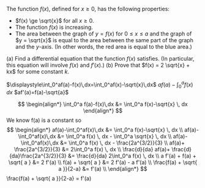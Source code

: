 The function $f(x),$ defined for $x \ge 0,$ has the following properties: 
- $f(x) \ge \sqrt{x}$ for all $x \ge 0.$ 
- The function $f(x)$ is increasing. 
- The area between the graph of $y = f(x)$ for $0 \le x \le a$ and the graph of $y = \sqrt{x}$ is equal to the area between the same part of the graph and the $y$-axis. (In other words, the red area is equal to the blue area.)  

(a) Find a differential equation that the function $f(x)$ satisfies. (In particular, this equation will involve $f(x)$ and $f'(x).$)
(b) Prove that $f(x) = 2 \sqrt{x} + kx$ for some constant $k.$


$\displaystyle\int_0^af(a)-f(x)\,dx=\int_0^af(x)-\sqrt{x}\,dx$
$af(a)-\int_0^af(x)\,dx$
$af'(a)=f(a)-\sqrt{a}$

$$
\begin{align*}
\int_0^a f(a)-f(x)\,dx &= \int_0^a f(x)-\sqrt{x} \, dx
\end{align*}
$$
We know f(a) is a constant so
$$
\begin{align*}
af(a)-\int_0^af(x)\,dx &= \int_0^a f(x)-\sqrt{x} \, dx \\
af(a)-\int_0^af(x)\,dx &= \int_0^a f(x) \, dx - \int_0^a \sqrt{x} \, dx \\
af(a)-\int_0^af(x)\,dx &= \int_0^a f(x) \, dx - \frac{2a^{3/2}}{3} \\
af(a)+ \frac{2a^{3/2}}{3} &= 2\int_0^a f(x) \, dx \\
\frac{d}{da} af(a)+ \frac{d}{da}\frac{2a^{3/2}}{3} &= \frac{d}{da} 2\int_0^a f(x) \, dx \\
a f'(a) + f(a) + \sqrt{ a } &= 2 f'(a) \\
f(a) + \sqrt{ a } &= 2 f'(a) - a f'(a) \\
\frac{f(a) + \sqrt{ a }}{2-a} &= f'(a) \\
\end{align*}
$$
\frac{f(a) + \sqrt{ a }}{2-a} = f'(a)